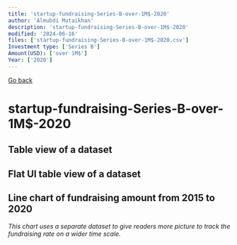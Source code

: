 ```yaml
---
title: 'startup-fundraising-Series-B-over-1M$-2020'
author: 'Almubdi Mutaikhan'
description: 'startup-fundraising-Series-B-over-1M$-2020'
modified: '2024-06-16'
files: ['startup-fundraising-Series-B-over-1M$-2020.csv']
Investment type: ['Series B']
Amount(USD): ['over 1M$']
Year: ['2020']
---
```


[Go back](/)

# startup-fundraising-Series-B-over-1M$-2020

## Table view of a dataset
<Table url="startup-fundraising-Series-B-over-1M$-2020.csv" />

## Flat UI table view of a dataset

<FlatUiTable
    url="startup-fundraising-Series-B-over-1M$-2020.csv"
/>

## Line chart of fundraising amount from 2015 to 2020
*This chart uses a separate dataset to give readers more picture to track the fundraising rate on a wider time scale.*

<LineChart
    title="Startup fundraising from 2015 to 2020"
    xAxis="Year"
    yAxis="Amount in USD"
    data="startup-fundraising-2015-2020.csv"
/>
